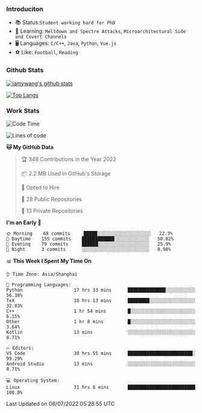 ### Introduciton

- 📚 Status:`Student working hard for PhD`
- 🔎 Learning: `Meltdown and Spectre Attacks`, `Microarchitectural Side and Covert Channels`
- 🖥️ Languages: `C/C++`, `Java`, `Python`, `Vue.js`
- ⚽ Like: `Football`, `Reading`

### Github Stats

[![iamywang's github stats](https://github-readme-stats.vercel.app/api?username=iamywang&count_private=true&show_icons=true)]()

[![Top Langs](https://github-readme-stats.vercel.app/api/top-langs/?username=iamywang&layout=compact)]()

### Work Stats

<!--START_SECTION:waka-->
![Code Time](http://img.shields.io/badge/Code%20Time-502%20hrs%2049%20mins-blue)

![Lines of code](https://img.shields.io/badge/From%20Hello%20World%20I%27ve%20Written--38%20Thousand%20lines%20of%20code-blue)

**🐱 My GitHub Data** 

> 🏆 348 Contributions in the Year 2022
 > 
> 📦 2.2 MB Used in GitHub's Storage 
 > 
> 💼 Opted to Hire
 > 
> 📜 28 Public Repositories 
 > 
> 🔑 13 Private Repositories  
 > 
**I'm an Early 🐤** 

```text
🌞 Morning    68 commits     █████░░░░░░░░░░░░░░░░░░░░   22.3% 
🌆 Daytime    155 commits    ████████████░░░░░░░░░░░░░   50.82% 
🌃 Evening    79 commits     ██████░░░░░░░░░░░░░░░░░░░   25.9% 
🌙 Night      3 commits      ░░░░░░░░░░░░░░░░░░░░░░░░░   0.98%

```


📊 **This Week I Spent My Time On** 

```text
⌚︎ Time Zone: Asia/Shanghai

💬 Programming Languages: 
Python                   17 hrs 33 mins      ██████████████░░░░░░░░░░░   56.38% 
TeX                      10 hrs 13 mins      ████████░░░░░░░░░░░░░░░░░   32.83% 
C++                      1 hr 54 mins        █░░░░░░░░░░░░░░░░░░░░░░░░   6.15% 
Other                    1 hr 8 mins         █░░░░░░░░░░░░░░░░░░░░░░░░   3.64% 
Kotlin                   13 mins             ░░░░░░░░░░░░░░░░░░░░░░░░░   0.71%

🔥 Editors: 
VS Code                  30 hrs 55 mins      ████████████████████████░   99.29% 
Android Studio           13 mins             ░░░░░░░░░░░░░░░░░░░░░░░░░   0.71%

💻 Operating System: 
Linux                    31 hrs 8 mins       █████████████████████████   100.0%

```


 Last Updated on 06/07/2022 05:28:55 UTC
<!--END_SECTION:waka-->

